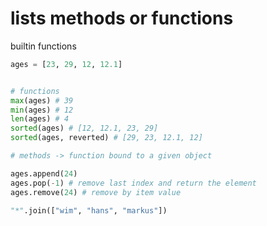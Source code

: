 # lists methods or functions

builtin functions

```python
ages = [23, 29, 12, 12.1]


# functions
max(ages) # 39
min(ages) # 12
len(ages) # 4
sorted(ages) # [12, 12.1, 23, 29]
sorted(ages, reverted) # [29, 23, 12.1, 12]

# methods -> function bound to a given object

ages.append(24)
ages.pop(-1) # remove last index and return the element
ages.remove(24) # remove by item value

"*".join(["wim", "hans", "markus"])

```

